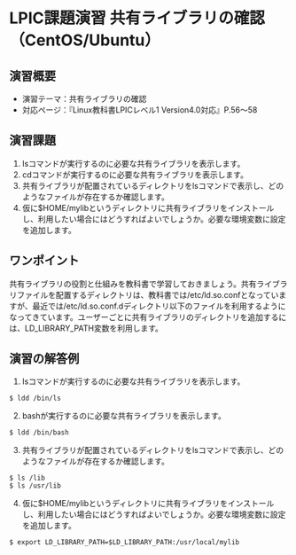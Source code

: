 # LPIC課題演習 共有ライブラリの確認（CentOS/Ubuntu）
## 演習概要
* 演習テーマ：共有ライブラリの確認
* 対応ページ：『Linux教科書LPICレベル1 Version4.0対応』P.56～58

## 演習課題
1. lsコマンドが実行するのに必要な共有ライブラリを表示します。
2. cdコマンドが実行するのに必要な共有ライブラリを表示します。
3. 共有ライブラリが配置されているディレクトリをlsコマンドで表示し、どのようなファイルが存在するか確認します。
4. 仮に$HOME/mylibというディレクトリに共有ライブラリをインストールし、利用したい場合にはどうすればよいでしょうか。必要な環境変数に設定を追加します。

## ワンポイント
共有ライブラリの役割と仕組みを教科書で学習しておきましょう。共有ライブラリファイルを配置するディレクトリは、教科書では/etc/ld.so.confとなっていますが、最近では/etc/ld.so.conf.dディレクトリ以下のファイルを利用するようになってきています。ユーザーごとに共有ライブラリのディレクトリを追加するには、LD_LIBRARY_PATH変数を利用します。

## 演習の解答例
1. lsコマンドが実行するのに必要な共有ライブラリを表示します。
```
$ ldd /bin/ls
```
2. bashが実行するのに必要な共有ライブラリを表示します。
```
$ ldd /bin/bash
```
3. 共有ライブラリが配置されているディレクトリをlsコマンドで表示し、どのようなファイルが存在するか確認します。
```
$ ls /lib
$ ls /usr/lib
```
4. 仮に$HOME/mylibというディレクトリに共有ライブラリをインストールし、利用したい場合にはどうすればよいでしょうか。必要な環境変数に設定を追加します。
```
$ export LD_LIBRARY_PATH=$LD_LIBRARY_PATH:/usr/local/mylib
```
